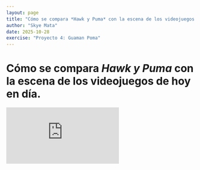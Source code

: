 ```yaml
---
layout: page
title: "Cómo se compara *Hawk y Puma* con la escena de los videojuegos de hoy en día."
author: "Skye Mata"
date: 2025-10-28
exercise: "Proyecto 4: Guaman Poma"
---
```


# Cómo se compara *Hawk y Puma* con la escena de los videojuegos de hoy en día.

![Venn Diagram](https://raw.githubusercontent.com/dh-miami/SPA_410_Fall25/refs/heads/main/assets/img/VENN_DIAGRAM_MATA.pdf)

